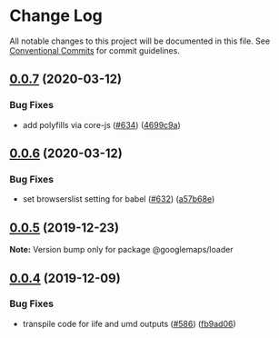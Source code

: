 # Change Log

All notable changes to this project will be documented in this file.
See [Conventional Commits](https://conventionalcommits.org) for commit guidelines.

## [0.0.7](https://github.com/googlemaps/v3-utility-library/compare/@googlemaps/loader@0.0.6...@googlemaps/loader@0.0.7) (2020-03-12)


### Bug Fixes

* add polyfills via core-js ([#634](https://github.com/googlemaps/v3-utility-library/issues/634)) ([4699c9a](https://github.com/googlemaps/v3-utility-library/commit/4699c9abf69307829a8782c917f1eb0108ac941b))





## [0.0.6](https://github.com/googlemaps/v3-utility-library/compare/@googlemaps/loader@0.0.5...@googlemaps/loader@0.0.6) (2020-03-12)


### Bug Fixes

* set browserslist setting for babel ([#632](https://github.com/googlemaps/v3-utility-library/issues/632)) ([a57b68e](https://github.com/googlemaps/v3-utility-library/commit/a57b68e86bef5bea54e35c9fc4cd66b10ef8dafe))





## [0.0.5](https://github.com/googlemaps/v3-utility-library/compare/@googlemaps/loader@0.0.4...@googlemaps/loader@0.0.5) (2019-12-23)

**Note:** Version bump only for package @googlemaps/loader





## [0.0.4](https://github.com/googlemaps/v3-utility-library/compare/@googlemaps/loader@0.0.3...@googlemaps/loader@0.0.4) (2019-12-09)


### Bug Fixes

* transpile code for iife and umd outputs ([#586](https://github.com/googlemaps/v3-utility-library/issues/586)) ([fb9ad06](https://github.com/googlemaps/v3-utility-library/commit/fb9ad066cbf5d87cffcda2c435196ad20fed56f1))
